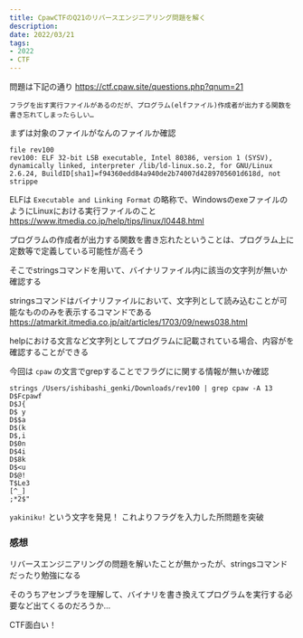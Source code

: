 ```yaml
---
title: CpawCTFのQ21のリバースエンジニアリング問題を解く
description:
date: 2022/03/21
tags:
- 2022
- CTF
---
```


問題は下記の通り
https://ctf.cpaw.site/questions.php?qnum=21

```
フラグを出す実行ファイルがあるのだが、プログラム(elfファイル)作成者が出力する関数を書き忘れてしまったらしい…
```

まずは対象のファイルがなんのファイルか確認

```shell
file rev100
rev100: ELF 32-bit LSB executable, Intel 80386, version 1 (SYSV), dynamically linked, interpreter /lib/ld-linux.so.2, for GNU/Linux 2.6.24, BuildID[sha1]=f94360edd84a940de2b74007d4289705601d618d, not strippe
```

ELFは `Executable and Linking Format` の略称で、WindowsのexeファイルのようにLinuxにおける実行ファイルのこと
https://www.itmedia.co.jp/help/tips/linux/l0448.html

プログラムの作成者が出力する関数を書き忘れたということは、プログラム上に定数等で定義している可能性が高そう

そこでstringsコマンドを用いて、バイナリファイル内に該当の文字列が無いか確認する

stringsコマンドはバイナリファイルにおいて、文字列として読み込むことが可能なもののみを表示するコマンドである
https://atmarkit.itmedia.co.jp/ait/articles/1703/09/news038.html

helpにおける文言など文字列としてプログラムに記載されている場合、内容がを確認することができる

今回は `cpaw` の文言でgrepすることでフラグにに関する情報が無いか確認

```shell
strings /Users/ishibashi_genki/Downloads/rev100 | grep cpaw -A 13
D$Fcpawf
D$J{
D$ y
D$$a
D$(k
D$,i
D$0n
D$4i
D$8k
D$<u
D$@!
T$Le3
[^_]
;*2$"
```

`yakiniku!` という文字を発見！
これよりフラグを入力した所問題を突破

### 感想

リバースエンジニアリングの問題を解いたことが無かったが、stringsコマンドだったり勉強になる

そのうちアセンブラを理解して、バイナリを書き換えてプログラムを実行する必要など出てくるのだろうか...

CTF面白い！
